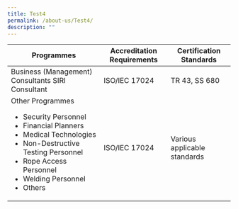 ```yaml
---
title: Test4
permalink: /about-us/Test4/
description: ""
---
```

<style type="text/css">
.tg td {
    font-size: 16px;
}
    font-size: 16px;
}
.tg ul {
    list-style-type: disc; 
}
.tg ul li {
    font-size: 16px; 
}
</style>
<table class="tg">
<thead>
  <tr>
    <th class="tg-sc4m">Programmes</th>
    <th class="tg-sc4m">Accreditation Requirements</th>
    <th class="tg-sc4m">Certification Standards</th>
  </tr>
</thead>
<tbody>
  <tr>
    <td class="tg-06je">Business (Management) Consultants SIRI Consultant</td>
    <td class="tg-06je">ISO/IEC 17024</td>
    <td class="tg-06je">TR 43, SS 680</td>
  </tr>
  <tr>
    <td class="tg-06je">Other Programmes<br>
      <ul>
        <li>Security Personnel</li>
        <li>Financial Planners</li>
        <li>Medical Technologies</li>
        <li>Non-Destructive Testing Personnel</li>
        <li>Rope Access Personnel</li>
        <li>Welding Personnel</li>
        <li>Others</li>
      </ul>
    </td>
    <td class="tg-06je">ISO/IEC 17024</td>
    <td class="tg-06je">Various applicable standards</td>
  </tr>
</tbody>
</table>

<!--This is a comment within a line --> 
